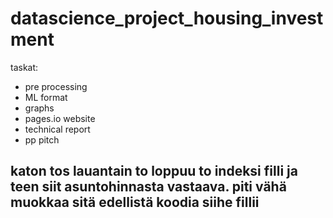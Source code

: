 # datascience_project_housing_investment

taskat: 
 - pre processing
 - ML format
 - graphs
 - pages.io website
 - technical report
 - pp pitch

## katon tos lauantain to loppuu to indeksi filli ja teen siit asuntohinnasta vastaava. piti vähä muokkaa sitä edellistä koodia siihe fillii
